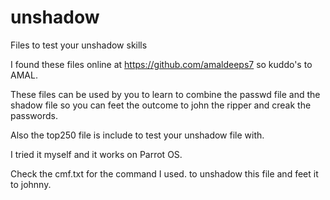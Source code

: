 # unshadow
Files to test your unshadow skills

I found these files online at https://github.com/amaldeeps7 so kuddo's to AMAL.

These files can be used by you to learn to combine the passwd file and the shadow file so you can feet the outcome to john the ripper and creak the passwords.

Also the top250 file is include to test your unshadow file with.

I tried it myself and it works on Parrot OS.

Check the cmf.txt for the command I used. to unshadow this file and feet it to johnny.